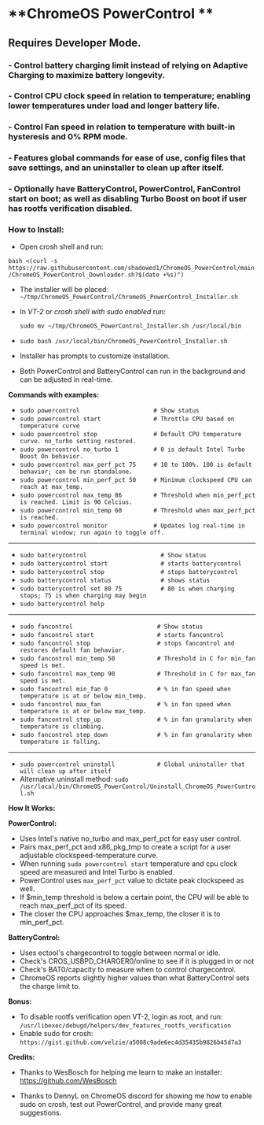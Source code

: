 # **ChromeOS PowerControl **
## Requires Developer Mode. 

### - Control battery charging limit instead of relying on Adaptive Charging to maximize battery longevity. 
### - Control CPU clock speed in relation to temperature; enabling lower temperatures under load and longer battery life.
### - Control Fan speed in relation to temperature with built-in hysteresis and 0% RPM mode. 
### - Features global commands for ease of use, config files that save settings, and an uninstaller to clean up after itself. 
### - Optionally have BatteryControl, PowerControl, FanControl start on boot; as well as disabling Turbo Boost on boot if user has rootfs verification disabled.

### __How to Install:__

- Open crosh shell and run:

`bash <(curl -s https://raw.githubusercontent.com/shadowed1/ChromeOS_PowerControl/main/ChromeOS_PowerControl_Downloader.sh?$(date +%s)")`

- The installer will be placed: `~/tmp/ChromeOS_PowerControl/ChromeOS_PowerControl_Installer.sh`

- In *VT-2* or *crosh shell with sudo enabled* run:
  
  `sudo mv ~/tmp/ChromeOS_PowerControl_Installer.sh /usr/local/bin`
- `sudo bash /usr/local/bin/ChromeOS_PowerControl_Installer.sh`

- Installer has prompts to customize installation.
- Both PowerControl and BatteryControl can run in the background and can be adjusted in real-time.

__Commands with examples:__

- `sudo powercontrol                     # Show status`
- `sudo powercontrol start               # Throttle CPU based on temperature curve`
- `sudo powercontrol stop                # Default CPU temperature curve. no_turbo setting restored.`
- `sudo powercontrol no_turbo 1          # 0 is default Intel Turbo Boost On behavior.`
- `sudo powercontrol max_perf_pct 75     # 10 to 100%. 100 is default behavior; can be run standalone.`
- `sudo powercontrol min_perf_pct 50     # Minimum clockspeed CPU can reach at max_temp.`
- `sudo powercontrol max_temp 86         # Threshold when min_perf_pct is reached. Limit is 90 Celcius.`
- `sudo powercontrol min_temp 60         # Threshold when max_perf_pct is reached.`
- `sudo powercontrol monitor             # Updates log real-time in terminal window; run again to toggle off. `
  
----------------------------------------------------------------------------------------------

- `sudo batterycontrol                     # Show status`  
- `sudo batterycontrol start               # starts batterycontrol`
- `sudo batterycontrol stop                # stops batterycontrol`
- `sudo batterycontrol status              # shows status`
- `sudo batterycontrol set 80 75           # 80 is when charging stops; 75 is when charging may begin`
- `sudo batterycontrol help`

----------------------------------------------------------------------------------------------
- `sudo fancontrol                        # Show status`
- `sudo fancontrol start                  # starts fancontrol`
- `sudo fancontrol stop                   # stops fancontrol and restores default fan behavior.`
- `sudo fancontrol min_temp 50            # Threshold in C for min_fan speed is met.`
- `sudo fancontrol max_temp 90            # Threshold in C for max_fan speed is met.`
- `sudo fancontrol min_fan 0              # % in fan speed when temperature is at or below min_temp.`
- `sudo fancontrol max_fan                # % in fan speed when temperature is at or below max_temp.`
- `sudo fancontrol step_up                # % in fan granularity when temperature is climbing.`
- `sudo fancontrol step_down              # % in fan granularity when temperature is falling.`

----------------------------------------------------------------------------------------------

- `sudo powercontrol uninstall            # Global uninstaller that will clean up after itself`
- Alternative uninstall method: `sudo /usr/local/bin/ChromeOS_PowerControl/Uninstall_ChromeOS_PowerControl.sh`

__How It Works:__

__PowerControl:__
- Uses Intel's native no_turbo and max_perf_pct for easy user control.
- Pairs max_perf_pct and x86_pkg_tmp to create a script for a user adjustable clockspeed-temperature curve.
- When running `sudo powercontrol start` temperature and cpu clock speed are measured and Intel Turbo is enabled.
- PowerControl uses `max_perf_pct` value to dictate peak clockspeed as well. 
- If $min_temp threshold is below a certain point, the CPU will be able to reach max_perf_pct of its speed.
- The closer the CPU approaches $max_temp, the closer it is to min_perf_pct.

__BatteryControl:__
- Uses ectool's chargecontrol to toggle between normal or idle.
- Check's CROS_USBPD_CHARGER0/online to see if it is plugged in or not
- Check's BAT0/capacity to measure when to control chargecontrol.
- ChromeOS reports slightly higher values than what BatteryControl sets the charge limit to.

__Bonus:__

- To disable rootfs verification open VT-2, login as root, and run:
 `/usr/libexec/debugd/helpers/dev_features_rootfs_verification`
- Enable sudo for crosh: `https://gist.github.com/velzie/a5088c9ade6ec4d35435b9826b45d7a3`

 __Credits:__

- Thanks to WesBosch for helping me learn to make an installer:
  https://github.com/WesBosch
  
- Thanks to DennyL on ChromeOS discord for showing me how to enable sudo on crosh, test out PowerControl, and provide many great suggestions. 


